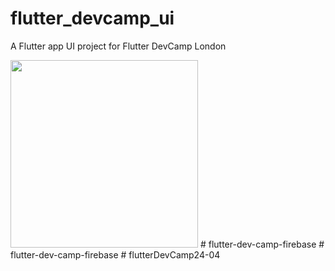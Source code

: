 # flutter_devcamp_ui

A Flutter app UI project for Flutter DevCamp London

<img src="https://github.com/user-attachments/assets/96e70bac-de67-46aa-929c-94f9362839dc" width="300"/>
# flutter-dev-camp-firebase
# flutter-dev-camp-firebase
# flutterDevCamp24-04
